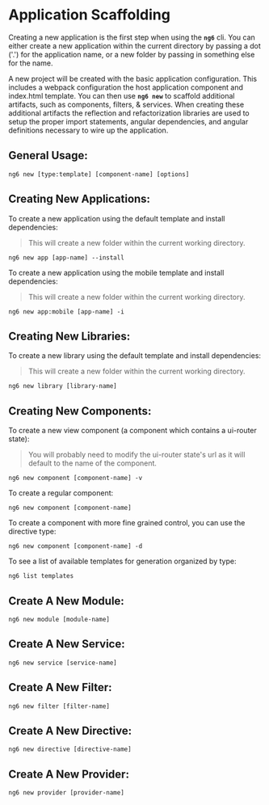 # Application Scaffolding

Creating a new application is the first step when using the **`ng6`** cli. You can either create a new application within the current directory by passing a dot ('.') for the application name, or a new folder by passing in something else for the name.

A new project will be created with the basic application configuration. This includes a webpack configuration the host application component and index.html template. You can then use **`ng6 new`** to scaffold additional artifacts, such as components, filters, & services. When creating these additional artifacts the reflection and refactorization libraries are used to setup the proper import statements, angular dependencies, and angular definitions necessary to wire up the application.


## General Usage:

```shell
ng6 new [type:template] [component-name] [options]
```

## Creating New Applications:

To create a new application using the default template and install dependencies:
> This will create a new folder within the current working directory.

```shell
ng6 new app [app-name] --install
```

To create a new application using the mobile template and install dependencies:
> This will create a new folder within the current working directory.

```shell
ng6 new app:mobile [app-name] -i
```

## Creating New Libraries:

To create a new library using the default template and install dependencies:
> This will create a new folder within the current working directory.

```shell
ng6 new library [library-name]
```

## Creating New Components:

To create a new view component (a component which contains a ui-router state):
> You will probably need to modify the ui-router state's url as it will default to the name of the component.

```shell
ng6 new component [component-name] -v
```

To create a regular component:

```shell
ng6 new component [component-name]
```

To create a component with more fine grained control, you can use the directive type:

```shell
ng6 new component [component-name] -d
```

To see a list of available templates for generation organized by type:

```shell
ng6 list templates
```

## Create A New Module:

```shell
ng6 new module [module-name]
```

## Create A New Service:

```shell
ng6 new service [service-name]
```

## Create A New Filter:

```shell
ng6 new filter [filter-name]
```

## Create A New Directive:

```shell
ng6 new directive [directive-name]
```

## Create A New Provider:

```shell
ng6 new provider [provider-name]
```
